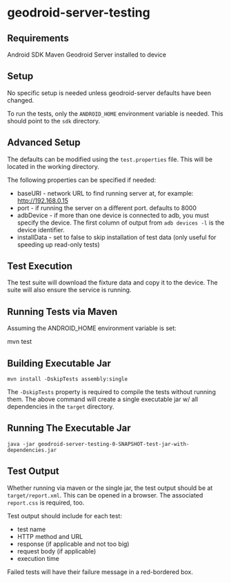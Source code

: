 geodroid-server-testing
=======================

Requirements
------------

Android SDK
Maven
Geodroid Server installed to device

Setup
-----

No specific setup is needed unless geodroid-server defaults have been changed.

To run the tests, only the `ANDROID_HOME` environment variable is needed. This should point to the `sdk` directory.

Advanced Setup
--------------

The defaults can be modified using the `test.properties` file. This will be located in the working directory.

The following properties can be specified if needed:

* baseURI - network URL to find running server at, for example: http://192.168.0.15
* port - if running the server on a different port. defaults to 8000
* adbDevice - if more than one device is connected to adb, you must specify the device. The first column of output from `adb devices -l` is the device identifier.
* installData - set to false to skip installation of test data (only useful for speeding up read-only tests)

Test Execution
--------------

The test suite will download the fixture data and copy it to the device. The suite will also ensure the service is running.

Running Tests via Maven
-----------------------

Assuming the ANDROID_HOME environment variable is set:

  mvn test
  
Building Executable Jar
-----------------------

`mvn install -DskipTests assembly:single`

The `-DskipTests` property is required to compile the tests without running 
them. The above command will create a single executable jar w/ all dependencies 
in the `target` directory. 

Running The Executable Jar
--------------------------

`java -jar geodroid-server-testing-0-SNAPSHOT-test-jar-with-dependencies.jar`

Test Output
-----------

Whether running via maven or the single jar, the test output should be at `target/report.xml`. This can be opened in a browser. The associated `report.css` is required, too.

Test output should include for each test:

* test name
* HTTP method and URL
* response (if applicable and not too big)
* request body (if applicable)
* execution time

Failed tests will have their failure message in a red-bordered box.
